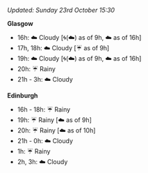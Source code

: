 *Updated: Sunday 23rd October 15:30*

**Glasgow**

* 16h: :cloud: Cloudy [:cyclone:(:cloud:) as of 9h, :cloud: as of 16h]
* 17h, 18h: :cloud: Cloudy [:umbrella: as of 9h]
* 19h: :cloud: Cloudy [:cyclone:(:cloud:) as of 9h, :cloud: as of 16h]
* 20h: :umbrella: Rainy
* 21h - 3h: :cloud: Cloudy

**Edinburgh**

* 16h - 18h: :umbrella: Rainy
* 19h: :umbrella: Rainy [:cloud: as of 9h]
* 20h: :umbrella: Rainy [:cloud: as of 10h]
* 21h - 0h: :cloud: Cloudy
* 1h: :umbrella: Rainy
* 2h, 3h: :cloud: Cloudy
